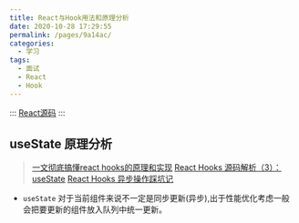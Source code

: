 ```yaml
---
title: React与Hook用法和原理分析 
date: 2020-10-28 17:29:55
permalink: /pages/9a14ac/
categories: 
  - 学习
tags: 
  - 面试
  - React
  - Hook
---
```


:::
[React源码](https://github.com/facebook/react)
:::

## useState 原理分析

> [一文彻底搞懂react hooks的原理和实现](https://juejin.im/post/6844903975838285838)
> [React Hooks 源码解析（3）：useState](https://juejin.im/post/6844903990958784526)
> [React Hooks 异步操作踩坑记](https://juejin.im/post/6844903974647103496)

- `useState` 对于当前组件来说不一定是同步更新(异步),出于性能优化考虑一般会把要更新的组件放入队列中统一更新。
  